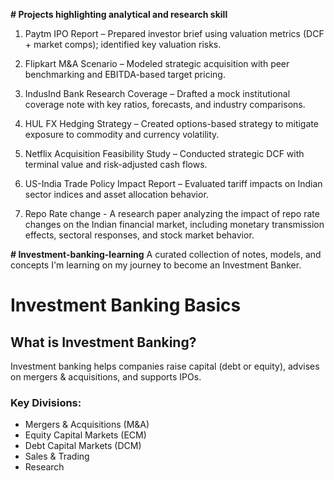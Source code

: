 **# Projects highlighting analytical and research skill**

1. Paytm IPO Report – Prepared investor brief using valuation metrics (DCF + market comps); identified key valuation risks.

2. Flipkart M&A Scenario – Modeled strategic acquisition with peer benchmarking and EBITDA-based target pricing.

3. IndusInd Bank Research Coverage – Drafted a mock institutional coverage note with key ratios, forecasts, and industry comparisons.

4. HUL FX Hedging Strategy – Created options-based strategy to mitigate exposure to commodity and currency volatility.

5. Netflix Acquisition Feasibility Study – Conducted strategic DCF with terminal value and risk-adjusted cash flows.

6. US-India Trade Policy Impact Report – Evaluated tariff impacts on Indian sector indices and asset allocation behavior.

7. Repo Rate change - A research paper analyzing the impact of repo rate changes on the Indian financial market, including monetary transmission effects, sectoral responses, and stock market behavior.


**# Investment-banking-learning**
A curated collection of notes, models, and concepts I'm learning on my journey to become an Investment Banker.
# Investment Banking Basics

## What is Investment Banking?
Investment banking helps companies raise capital (debt or equity), advises on mergers & acquisitions, and supports IPOs.

### Key Divisions:
- Mergers & Acquisitions (M&A)
- Equity Capital Markets (ECM)
- Debt Capital Markets (DCM)
- Sales & Trading
- Research

